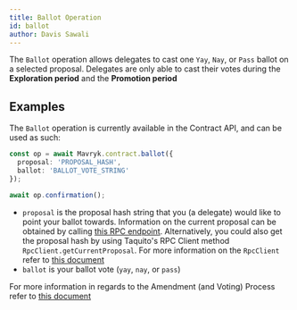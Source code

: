 ```yaml
---
title: Ballot Operation
id: ballot
author: Davis Sawali
---
```


The `Ballot` operation allows delegates to cast one `Yay`, `Nay`, or `Pass` ballot on a selected proposal. Delegates are only able to cast their votes during the **Exploration period** and the **Promotion period**

## Examples
The `Ballot` operation is currently available in the Contract API, and can be used as such:
```typescript
const op = await Mavryk.contract.ballot({
  proposal: 'PROPOSAL_HASH',
  ballot: 'BALLOT_VOTE_STRING'
});

await op.confirmation();
```
- `proposal` is the proposal hash string that you (a delegate) would like to point your ballot towards. Information on the current proposal can be obtained by calling [this RPC endpoint](https://tezos.gitlab.io/alpha/rpc.html#get-block-id-votes-current-proposal). Alternatively, you could also get the proposal hash by using Taquito's RPC Client method `RpcClient.getCurrentProposal`. For more information on the `RpcClient` refer to [this document](https://taquito.mavryk.org/docs/rpc_package/)
- `ballot` is your ballot vote (`yay`, `nay`, or `pass`)


For more information in regards to the Amendment (and Voting) Process refer to [this document](https://tezos.gitlab.io/alpha/voting.html)
